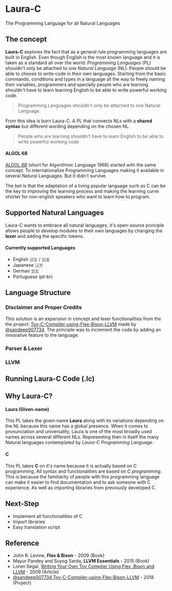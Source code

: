 # Laura-C
The Programming Language for all Natural Languages

## The concept
**Laura-C** explores the fact that as a general rule programming languages are built in English. Even though English is the most known language and it is taken as a standard all over the world. *Programming Languages* (PL) shouldn't only be attached to one *Natural Language* (NL). People should be able to choose to write code in their own languages. Starting from the basic commands, conditions and types in a language all the way to freely naming their variables, programmers and specially people who are learning  shouldn't have to learn learning English to be able to write powerful working code.

> Programming Languages shouldn't only be attached to one Natural Language.

From this idea is born Laura-C. A PL that connects NLs with a **shared syntax** but different wording depending on the chosen NL.

> People who are learning shouldn't have to learn English to be able to write powerful working code

#### ALGOL 68 ####
[ALGOL 68](https://en.wikipedia.org/wiki/ALGOL_68) (short for Algorithmic Language 1968) started with the same concept. To internationalize Programming Languages making it available in several Natural Languages. But it didn't survive.

The bet is that the adaptation of a living popular language such as C can be the key to improving the learning process and making the learning curve shorter for non-english speakers who want to learn how to program. 

## Supported Natural Languages
Laura-C wants to embrace all natural languages, it's open-source principle allows people to develop modules to their own languages by changing the **lexer** and adding the specific tokens.

#### Currently supported Languages ####

- English :us: / :uk:
- Japanese :jp:
- German :de:
- Portuguese (pt-br)

## Language Structure

### Disclaimer and Proper Credits
This solution is an expansion in concept and lexer functionalities from the the project: [Toy-C-Compiler-using-Flex-Bison-LLVM](https://github.com/sandeep007734/Toy-C-Compiler-using-Flex-Bison-LLVM) made by [@sandeep007734](https://github.com/sandeep007734). The principle was to increment the code by adding an innovative feature to the language.

### Parser & Lexer

### LLVM

## Running Laura-C Code (.lc)


## Why Laura-C?
#### Laura (Given-name) ####
This PL takes the given-name **Laura** along with its variations depending on the NL because this name has a global presence. When it comes to pronunciation and universality, Laura is one of the most broadly used names across several different NLs. Representing then in itself the many Natural languages contemplated by *Laura-C Programming Language*.

#### **C** ###
This PL takes **C** on it's name because it is actually based on C programming. All syntax and functionalities are based on *C programming*. This is because the familiarity of people with this programming language can make it easier to find documentation and to ask someone with C experience. As well as importing libraries from previously developed C.

## Next-Step
- Implement all functionalities of C
- Import libraries
- Easy translation script

## Reference

- John R. Levine, **Flex & Bison** - 2009 (Book)
- Mayur Pandey and Suyog Sarda, **LLVM Essentials** - 2015 (Book)
- Loren Segal, [Writing Your Own Toy Compiler Using Flex, Bison and LLVM](https://gnuu.org/2009/09/18/writing-your-own-toy-compiler/) - 2009 (Article)
- [@sandeep007734](https://github.com/sandeep007734),[Toy-C-Compiler-using-Flex-Bison-LLVM](https://github.com/sandeep007734/Toy-C-Compiler-using-Flex-Bison-LLVM) - 2018 (Project)

